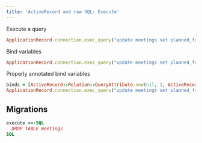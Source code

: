 ```yaml
---
title: 'ActiveRecord and raw SQL: Execute'
---
```

Execute a query
```ruby
ApplicationRecord.connection.exec_query("update meetings set planned_for = NOW() + INTERVAL '1 DAY' where id = 1")
```

Bind variables
```ruby
ApplicationRecord.connection.exec_query("update meetings set planned_for = NOW() + INTERVAL '1 DAY' where id = $1", 'sql', [[nil, 1]])
```

Properly annotated bind variables
```ruby
binds = [ActiveRecord::Relation::QueryAttribute.new(nil, 1, ActiveRecord::Type::Value.new)]
ApplicationRecord.connection.exec_query("update meetings set planned_for = NOW() + INTERVAL '1 DAY' where id = $1", 'sql', binds)
```

## Migrations

```ruby
execute <<-SQL
  DROP TABLE meetings
SQL
```
